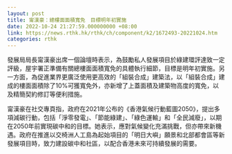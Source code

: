 ```yaml
---
layout: post
title: 甯漢豪：總樓面面積寬免　目標明年初實施
date: 2022-10-24 21:27:59.000000000 +08:00
link: https://news.rthk.hk/rthk/ch/component/k2/1672493-20221024.htm
categories: rthk
---
```


發展局局長甯漢豪出席一個論壇時表示，為鼓勵私人發展項目於綠建環評達致一定評級，屋宇署正準備有關總樓面面積寬免的具體執行細節，目標是明年初實施。另一方面，為促進業界更廣泛使用更高效的「組裝合成」建築法，以「組裝合成」建成的樓面面積除了10%可獲寬免外，亦新增了上蓋面積及建築物高度的寬免，以及精簡契約修訂等便利措施。

甯漢豪在社交專頁指，政府在2021年公布的《香港氣候行動藍圖2050》，提出多項減碳行動，包括「淨零發電」、「節能綠建」、「綠色運輸」和「全民減廢」，以期在2050年前實現碳中和的目標。她表示，應對氣候變化充滿挑戰，但亦帶來新機遇。政府在推進以交椅洲人工島為起始項目的「明日大嶼」願景和北部都會區等新發展項目時，致力建設碳中和社區，以配合香港未來可持續發展的需要。
